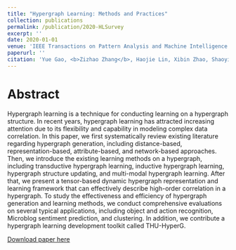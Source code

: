 ```yaml
---
title: "Hypergraph Learning: Methods and Practices"
collection: publications
permalink: /publication/2020-HLSurvey
excerpt: ''
date: 2020-01-01
venue: 'IEEE Transactions on Pattern Analysis and Machine Intelligence'
paperurl: ''
citation: 'Yue Gao, <b>Zizhao Zhang</b>, Haojie Lin, Xibin Zhao, Shaoyi Du, Changqing Zou. &quot;Hypergraph Learning: Methods and Practices&quot;. <i>IEEE Transactions on Pattern Analysis and Machine Intelligence</i>, 2020.'
---
```

Abstract
===
Hypergraph learning is a technique for conducting learning on a hypergraph structure. In recent years, hypergraph learning has attracted increasing attention due to its flexibility and capability in modeling complex data correlation. In this paper, we first systematically review existing literature regarding hypergraph generation, including distance-based, representation-based, attribute-based, and network-based approaches. Then, we introduce the existing learning methods on a hypergraph, including transductive hypergraph learning, inductive hypergraph learning, hypergraph structure updating, and multi-modal hypergraph learning. After that, we present a tensor-based dynamic hypergraph representation and learning framework that can effectively describe high-order correlation in a hypergraph. To study the effectiveness and efficiency of hypergraph generation and learning methods, we conduct comprehensive evaluations on several typical applications, including object and action recognition, Microblog sentiment prediction, and clustering. In addition, we contribute a hypergraph learning development toolkit called THU-HyperG. 

[Download paper here]()
